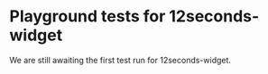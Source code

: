 # Playground tests for 12seconds-widget
We are still awaiting the first test run for 12seconds-widget.
